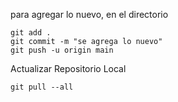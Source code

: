 para agregar lo nuevo, en el directorio

    git add .
    git commit -m "se agrega lo nuevo"
    git push -u origin main

Actualizar Repositorio Local

	git pull --all
	
	

# 

